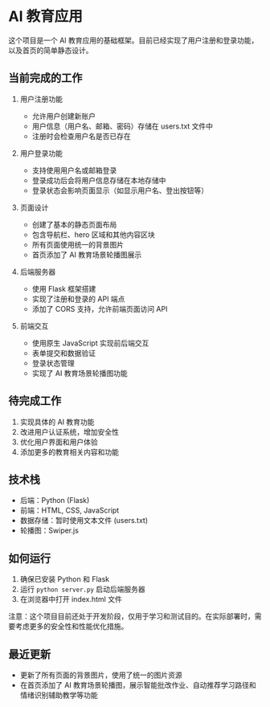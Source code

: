 # AI 教育应用

这个项目是一个 AI 教育应用的基础框架。目前已经实现了用户注册和登录功能，以及首页的简单静态设计。

## 当前完成的工作

1. 用户注册功能

   - 允许用户创建新账户
   - 用户信息（用户名、邮箱、密码）存储在 users.txt 文件中
   - 注册时会检查用户名是否已存在

2. 用户登录功能

   - 支持使用用户名或邮箱登录
   - 登录成功后会将用户信息存储在本地存储中
   - 登录状态会影响页面显示（如显示用户名、登出按钮等）

3. 页面设计

   - 创建了基本的静态页面布局
   - 包含导航栏、hero 区域和其他内容区块
   - 所有页面使用统一的背景图片
   - 首页添加了 AI 教育场景轮播图展示

4. 后端服务器

   - 使用 Flask 框架搭建
   - 实现了注册和登录的 API 端点
   - 添加了 CORS 支持，允许前端页面访问 API

5. 前端交互

   - 使用原生 JavaScript 实现前后端交互
   - 表单提交和数据验证
   - 登录状态管理
   - 实现了 AI 教育场景轮播图功能

## 待完成工作

1. 实现具体的 AI 教育功能
2. 改进用户认证系统，增加安全性
3. 优化用户界面和用户体验
4. 添加更多的教育相关内容和功能

## 技术栈

- 后端：Python (Flask)
- 前端：HTML, CSS, JavaScript
- 数据存储：暂时使用文本文件 (users.txt)
- 轮播图：Swiper.js

## 如何运行

1. 确保已安装 Python 和 Flask
2. 运行 `python server.py` 启动后端服务器
3. 在浏览器中打开 index.html 文件

注意：这个项目目前还处于开发阶段，仅用于学习和测试目的。在实际部署时，需要考虑更多的安全性和性能优化措施。

## 最近更新

- 更新了所有页面的背景图片，使用了统一的图片资源
- 在首页添加了 AI 教育场景轮播图，展示智能批改作业、自动推荐学习路径和情绪识别辅助教学等功能
